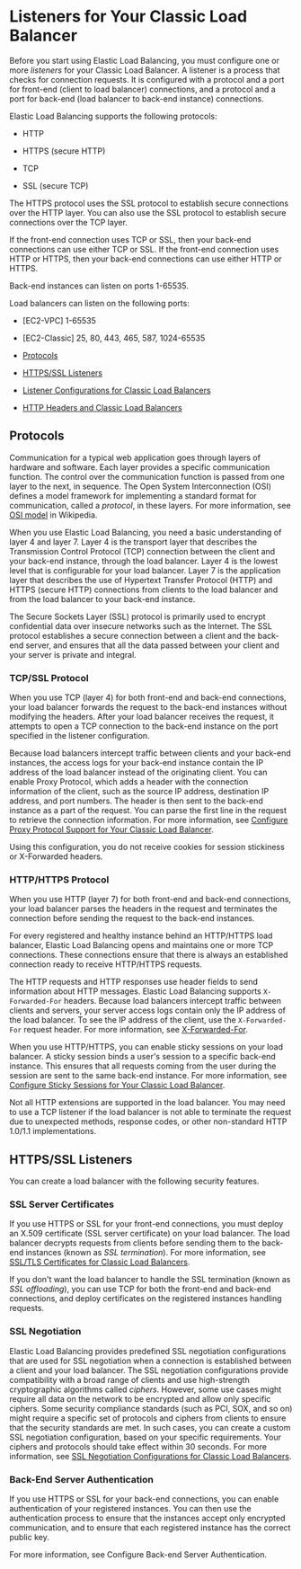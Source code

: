 # Listeners for Your Classic Load Balancer<a name="elb-listener-config"></a>

Before you start using Elastic Load Balancing, you must configure one or more *listeners* for your Classic Load Balancer\. A listener is a process that checks for connection requests\. It is configured with a protocol and a port for front\-end \(client to load balancer\) connections, and a protocol and a port for back\-end \(load balancer to back\-end instance\) connections\.

Elastic Load Balancing supports the following protocols:

+ HTTP

+ HTTPS \(secure HTTP\)

+ TCP

+ SSL \(secure TCP\)

The HTTPS protocol uses the SSL protocol to establish secure connections over the HTTP layer\. You can also use the SSL protocol to establish secure connections over the TCP layer\.

If the front\-end connection uses TCP or SSL, then your back\-end connections can use either TCP or SSL\. If the front\-end connection uses HTTP or HTTPS, then your back\-end connections can use either HTTP or HTTPS\.

Back\-end instances can listen on ports 1\-65535\.

Load balancers can listen on the following ports:

+ \[EC2\-VPC\] 1\-65535

+ \[EC2\-Classic\] 25, 80, 443, 465, 587, 1024\-65535


+ [Protocols](#elb-listener-protocols)
+ [HTTPS/SSL Listeners](#https-ssl-listeners)
+ [Listener Configurations for Classic Load Balancers](using-elb-listenerconfig-quickref.md)
+ [HTTP Headers and Classic Load Balancers](x-forwarded-headers.md)

## Protocols<a name="elb-listener-protocols"></a>

Communication for a typical web application goes through layers of hardware and software\. Each layer provides a specific communication function\. The control over the communication function is passed from one layer to the next, in sequence\. The Open System Interconnection \(OSI\) defines a model framework for implementing a standard format for communication, called a *protocol*, in these layers\. For more information, see [OSI model](http://en.wikipedia.org/wiki/OSI_model) in Wikipedia\.

When you use Elastic Load Balancing, you need a basic understanding of layer 4 and layer 7\. Layer 4 is the transport layer that describes the Transmission Control Protocol \(TCP\) connection between the client and your back\-end instance, through the load balancer\. Layer 4 is the lowest level that is configurable for your load balancer\. Layer 7 is the application layer that describes the use of Hypertext Transfer Protocol \(HTTP\) and HTTPS \(secure HTTP\) connections from clients to the load balancer and from the load balancer to your back\-end instance\.

The Secure Sockets Layer \(SSL\) protocol is primarily used to encrypt confidential data over insecure networks such as the Internet\. The SSL protocol establishes a secure connection between a client and the back\-end server, and ensures that all the data passed between your client and your server is private and integral\.

### TCP/SSL Protocol<a name="using-elb-tcp-layer4"></a>

When you use TCP \(layer 4\) for both front\-end and back\-end connections, your load balancer forwards the request to the back\-end instances without modifying the headers\. After your load balancer receives the request, it attempts to open a TCP connection to the back\-end instance on the port specified in the listener configuration\.

Because load balancers intercept traffic between clients and your back\-end instances, the access logs for your back\-end instance contain the IP address of the load balancer instead of the originating client\. You can enable Proxy Protocol, which adds a header with the connection information of the client, such as the source IP address, destination IP address, and port numbers\. The header is then sent to the back\-end instance as a part of the request\. You can parse the first line in the request to retrieve the connection information\. For more information, see [Configure Proxy Protocol Support for Your Classic Load Balancer](enable-proxy-protocol.md)\.

Using this configuration, you do not receive cookies for session stickiness or X\-Forwarded headers\.

### HTTP/HTTPS Protocol<a name="using-elb-http-layer7"></a>

When you use HTTP \(layer 7\) for both front\-end and back\-end connections, your load balancer parses the headers in the request and terminates the connection before sending the request to the back\-end instances\.

For every registered and healthy instance behind an HTTP/HTTPS load balancer, Elastic Load Balancing opens and maintains one or more TCP connections\. These connections ensure that there is always an established connection ready to receive HTTP/HTTPS requests\.

The HTTP requests and HTTP responses use header fields to send information about HTTP messages\. Elastic Load Balancing supports `X-Forwarded-For` headers\. Because load balancers intercept traffic between clients and servers, your server access logs contain only the IP address of the load balancer\. To see the IP address of the client, use the `X-Forwarded-For` request header\. For more information, see [X\-Forwarded\-For](x-forwarded-headers.md#x-forwarded-for)\.

When you use HTTP/HTTPS, you can enable sticky sessions on your load balancer\. A sticky session binds a user's session to a specific back\-end instance\. This ensures that all requests coming from the user during the session are sent to the same back\-end instance\. For more information, see [Configure Sticky Sessions for Your Classic Load Balancer](elb-sticky-sessions.md)\.

Not all HTTP extensions are supported in the load balancer\. You may need to use a TCP listener if the load balancer is not able to terminate the request due to unexpected methods, response codes, or other non\-standard HTTP 1\.0/1\.1 implementations\.

## HTTPS/SSL Listeners<a name="https-ssl-listeners"></a>

You can create a load balancer with the following security features\.

### SSL Server Certificates<a name="ssl-cert"></a>

If you use HTTPS or SSL for your front\-end connections, you must deploy an X\.509 certificate \(SSL server certificate\) on your load balancer\. The load balancer decrypts requests from clients before sending them to the back\-end instances \(known as *SSL termination*\)\. For more information, see [SSL/TLS Certificates for Classic Load Balancers](ssl-server-cert.md)\.

If you don't want the load balancer to handle the SSL termination \(known as *SSL offloading*\), you can use TCP for both the front\-end and back\-end connections, and deploy certificates on the registered instances handling requests\.

### SSL Negotiation<a name="using-elb-cipher-settings"></a>

Elastic Load Balancing provides predefined SSL negotiation configurations that are used for SSL negotiation when a connection is established between a client and your load balancer\. The SSL negotiation configurations provide compatibility with a broad range of clients and use high\-strength cryptographic algorithms called *ciphers*\. However, some use cases might require all data on the network to be encrypted and allow only specific ciphers\. Some security compliance standards \(such as PCI, SOX, and so on\) might require a specific set of protocols and ciphers from clients to ensure that the security standards are met\. In such cases, you can create a custom SSL negotiation configuration, based on your specific requirements\. Your ciphers and protocols should take effect within 30 seconds\. For more information, see [SSL Negotiation Configurations for Classic Load Balancers](elb-ssl-security-policy.md)\.

### Back\-End Server Authentication<a name="using-elb-backend-auth"></a>

If you use HTTPS or SSL for your back\-end connections, you can enable authentication of your registered instances\. You can then use the authentication process to ensure that the instances accept only encrypted communication, and to ensure that each registered instance has the correct public key\.

For more information, see Configure Back\-end Server Authentication\.